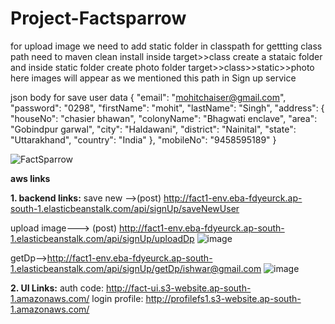 # Project-Factsparrow
for upload image we need to add static folder in classpath
for gettting class path need to maven clean install
inside target>>class create a stataic folder and inside static folder create photo folder
target>>class>>static>>photo here images will appear as we mentioned this path in Sign up service

json body for save user data 
{
    "email": "mohitchaiser@gmail.com",
    "password": "0298",
    "firstName": "mohit",
    "lastName": "Singh",
    "address": {
        "houseNo": "chasier bhawan",
        "colonyName": "Bhagwati enclave",
        "area": "Gobindpur garwal",
        "city": "Haldawani",
        "district": "Nainital",
        "state": "Uttarakhand",
        "country": "India"
    },
    "mobileNo": "9458595189"
}

![FactSparrow](https://user-images.githubusercontent.com/85048174/148967077-0aa5627a-dc04-4a1b-9f38-34f7598fd97a.jpg)

**aws links**

**1. backend links:** 
save new -->(post) http://fact1-env.eba-fdyeurck.ap-south-1.elasticbeanstalk.com/api/signUp/saveNewUser

upload image---> (post) http://fact1-env.eba-fdyeurck.ap-south-1.elasticbeanstalk.com/api/signUp/uploadDp
![image](https://user-images.githubusercontent.com/85048174/151708977-0982015e-10a4-417c-93df-c8232e096510.png)

getDp-->http://fact1-env.eba-fdyeurck.ap-south-1.elasticbeanstalk.com/api/signUp/getDp/ishwar@gmail.com
![image](https://user-images.githubusercontent.com/85048174/151709033-4b1b3482-81f5-46fa-8336-60bd17b3ca19.png)

**2. UI Links:**
auth code: http://fact-ui.s3-website.ap-south-1.amazonaws.com/
login profile: http://profilefs1.s3-website.ap-south-1.amazonaws.com/

